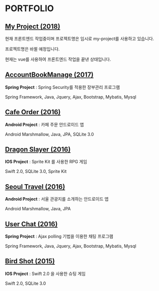# PORTFOLIO

## [My Project (2018)](https://github.com/jo-narae/my-project)

현재 프론트엔드 작업중이며 프로젝트명은 임시로 my-project를 사용하고 있습니다.

프로젝트명은 바뀔 예정입니다.

현재는 vue를 사용하여 프론트엔드 작업을 끝낸 상태입니다.

## [AccountBookManage (2017)](https://github.com/narae-develop/AccountBookManage)

__Spring Project__ : Spring Security를 적용한 장부관리 프로그램

Spring Framework, Java, Jquery, Ajax, Bootstrap, Mybatis, Mysql

## [Cafe Order (2016)](https://github.com/narae-develop/CafeOrder)

__Android Project__ : 카페 주문 안드로이드 앱

Android Marshmallow, Java, JPA, SQLite 3.0

## [Dragon Slayer (2016)](https://github.com/narae-develop/dragon-slayer)

__IOS Project__ : Sprite Kit 를 사용한 RPG 게임

Swift 2.0, SQLite 3.0, Sprite Kit

## [Seoul Travel (2016)](https://github.com/narae-develop/SeoulTravelClient)

__Android Project__ : 서울 관광지를 소개하는 안드로이드 앱

Android Marshmallow, Java, JPA

## [User Chat (2016)](https://github.com/narae-develop/userChat)

__Spring Project__ : Ajax polling 기법을 이용한 채팅 프로그램

Spring Framework, Java, Jquery, Ajax, Bootstrap, Mybatis, Mysql

## [Bird Shot (2015)](https://github.com/narae-develop/BirdShot)

__IOS Project__ : Swift 2.0 을 사용한 슈팅 게임

Swift 2.0, SQLite 3.0
